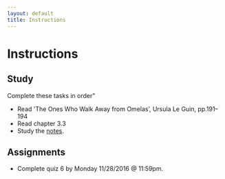 ```yaml
---
layout: default
title: Instructions
---
```



# Instructions #

## Study

Complete these tasks in order"

+ Read 'The Ones Who Walk Away from Omelas’, Ursula Le Guin, pp.191–194 
+ Read chapter 3.3
+ Study the [notes](/Teaching/Examined/Ethics/Handout2).  



## Assignments

+ Complete quiz 6 by Monday 11/28/2016 @ 11:59pm.
